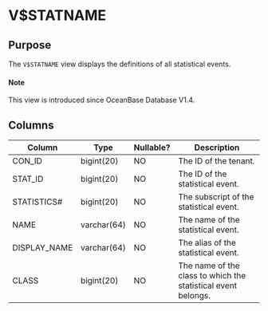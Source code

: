 # V$STATNAME

## Purpose

The `V$STATNAME` view displays the definitions of all statistical events.

<main id="notice" type='explain'>
  <h4>Note</h4>
  <p>This view is introduced since OceanBase Database V1.4. </p>
</main>

## Columns

| **Column** | **Type** | **Nullable?** | **Description** |
|--------------|-------------|----------------|-------------|
| CON_ID | bigint(20) | NO | The ID of the tenant. |
| STAT_ID | bigint(20) | NO | The ID of the statistical event. |
| STATISTICS# | bigint(20) | NO | The subscript of the statistical event. |
| NAME | varchar(64) | NO | The name of the statistical event. |
| DISPLAY_NAME | varchar(64) | NO | The alias of the statistical event. |
| CLASS | bigint(20) | NO | The name of the class to which the statistical event belongs. |
